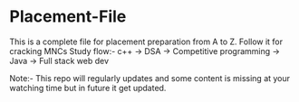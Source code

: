 ﻿# Placement-File
This is a complete file for placement preparation from A to Z.
Follow it for cracking MNCs
Study flow:-
c++ -> DSA -> Competitive programming -> Java -> Full stack web dev

Note:- This repo will regularly updates and some content is missing at your watching time but in future it get updated.
